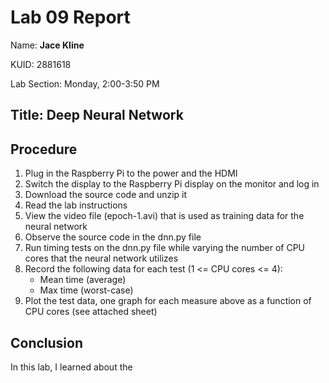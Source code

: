 # Lab 09 Report
<p>Name: <b>Jace Kline</b></p>
<p>KUID: 2881618</p>
<p>Lab Section: Monday, 2:00-3:50 PM</p>

## Title: Deep Neural Network

## Procedure
1. Plug in the Raspberry Pi to the power and the HDMI 
2. Switch the display to the Raspberry Pi display on the monitor and log in
3. Download the source code and unzip it
4. Read the lab instructions
5. View the video file (epoch-1.avi) that is used as training data for the neural network
6. Observe the source code in the dnn.py file
7. Run timing tests on the dnn.py file while varying the number of CPU cores that the neural network utilizes
8. Record the following data for each test (1 <= CPU cores <= 4):
   * Mean time (average)
   * Max time (worst-case)
9. Plot the test data, one graph for each measure above as a function of CPU cores (see attached sheet)


## Conclusion

In this lab, I learned about the 

